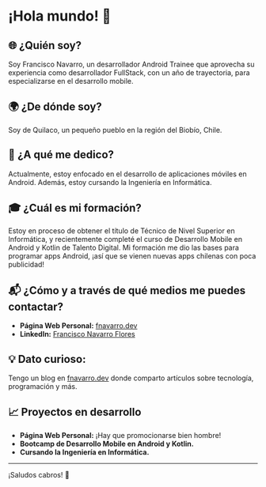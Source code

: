 # ¡Hola mundo! 👋

## 🌐 ¿Quién soy?  
Soy Francisco Navarro, un desarrollador Android Trainee que aprovecha su experiencia como desarrollador FullStack, con un año de trayectoria, para especializarse en el desarrollo mobile.

## 🌍 ¿De dónde soy?  
Soy de Quilaco, un pequeño pueblo en la región del Biobío, Chile.

## 💼 ¿A qué me dedico?  
Actualmente, estoy enfocado en el desarrollo de aplicaciones móviles en Android. Además, estoy cursando la Ingeniería en Informática.

## 🎓 ¿Cuál es mi formación?  
Estoy en proceso de obtener el título de Técnico de Nivel Superior en Informática, y recientemente completé el curso de Desarrollo Mobile en Android y Kotlin de Talento Digital. Mi formación me dio las bases para programar apps Android, ¡así que se vienen nuevas apps chilenas con poca publicidad!

## 📬 ¿Cómo y a través de qué medios me puedes contactar?
- **Página Web Personal:** [fnavarro.dev](https://fnavarro.dev)
- **LinkedIn:** [Francisco Navarro Flores](https://www.linkedin.com/in/francisco-navarro-flores)

## 💡 Dato curioso:  
Tengo un blog en [fnavarro.dev](https://fnavarro.dev) donde comparto artículos sobre tecnología, programación y más.

## 📈 Proyectos en desarrollo  
- **Página Web Personal:** ¡Hay que promocionarse bien hombre!  
- **Bootcamp de Desarrollo Mobile en Android y Kotlin.**  
- **Cursando la Ingeniería en Informática.**

---

¡Saludos cabros! 💪


